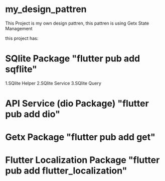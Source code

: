 # my_design_pattren

This Project is my own design pattren, this pattren is using Getx State Management

this project has:

# SQlite Package "flutter pub add sqflite"

1.SQlite Helper
2.SQlite Service
3.SQlite Query

# API Service (dio Package) "flutter pub add dio"

# Getx Package "flutter pub add get"

# Flutter Localization Package "flutter pub add flutter_localization"
